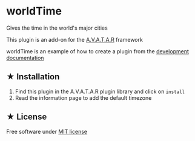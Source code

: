 # worldTime

Gives the time in the world's major cities

This plugin is an add-on for the [A.V.A.T.A.R](https://avatar-home-automation.github.io/docs) framework 

worldTime is an example of how to create a plugin from the [development documentation](https://avatar-home-automation.github.io/docs/time/)

 ## ★ Installation

 1. Find this plugin in the A.V.A.T.A.R plugin library and click on `install`
 2. Read the information page to add the default timezone

## ★ License
Free software under [MIT license](https://github.com/avatar-home-automation/A.V.A.T.A.R-plugin-worldTime/blob/master/LICENSE)
